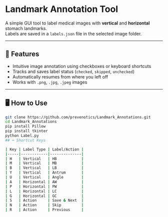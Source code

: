 # Landmark Annotation Tool

A simple GUI tool to label medical images with **vertical** and **horizontal** stomach landmarks.  
Labels are saved in a `labels.json` file in the selected image folder.

---

## 🔧 Features

- Intuitive image annotation using checkboxes or keyboard shortcuts
- Tracks and saves label status (`checked`, `skipped`, `unchecked`)
- Automatically resumes from where you left off
- Works with `.png`, `.jpg`, `.jpeg` images

---

## 🖥️ How to Use

```bash
git clone https://github.com/prevenotics/Landmark_Annotations.git
cd Landmark_Annotations
pip install Pillow
pip install tkinter
python Label.py
## ⌨️ Shortcut Keys

| Key | Label Type | Label/Action |
|-----|------------|--------------|
| H   | Vertical   | HB           |
| M   | Vertical   | MB           |
| B   | Vertical   | LB           |
| Y   | Vertical   | Antrum       |
| U   | Vertical   | Angle        |
| A   | Horizontal | AW           |
| P   | Horizontal | PW           |
| L   | Horizontal | LC           |
| G   | Horizontal | GC           |
| S   | Action     | Save & Next  |
| N   | Action     | Skip         |
| R   | Action     | Previous     |

